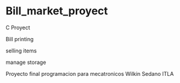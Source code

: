 # Bill_market_proyect

C Proyect

Bill printing

selling items

manage storage

Proyecto final programacion para mecatronicos
Wilkin Sedano
ITLA
